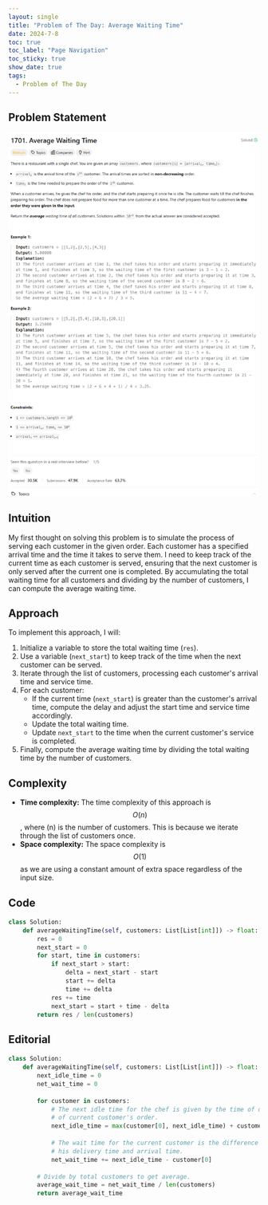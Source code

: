 ```yaml
---
layout: single
title: "Problem of The Day: Average Waiting Time"
date: 2024-7-8
toc: true
toc_label: "Page Navigation"
toc_sticky: true
show_date: true
tags:
  - Problem of The Day
---
```


## Problem Statement

![1701](/assets/images/2024-07-08_17-26-17-problem-1701.png)

## Intuition

My first thought on solving this problem is to simulate the process of serving each customer in the given order. Each customer has a specified arrival time and the time it takes to serve them. I need to keep track of the current time as each customer is served, ensuring that the next customer is only served after the current one is completed. By accumulating the total waiting time for all customers and dividing by the number of customers, I can compute the average waiting time.

## Approach

To implement this approach, I will:

1. Initialize a variable to store the total waiting time (`res`).
2. Use a variable (`next_start`) to keep track of the time when the next customer can be served.
3. Iterate through the list of customers, processing each customer's arrival time and service time.
4. For each customer:
   - If the current time (`next_start`) is greater than the customer's arrival time, compute the delay and adjust the start time and service time accordingly.
   - Update the total waiting time.
   - Update `next_start` to the time when the current customer's service is completed.
5. Finally, compute the average waiting time by dividing the total waiting time by the number of customers.

## Complexity

- **Time complexity:** The time complexity of this approach is $$O(n)$$, where \(n\) is the number of customers. This is because we iterate through the list of customers once.
- **Space complexity:** The space complexity is $$O(1)$$ as we are using a constant amount of extra space regardless of the input size.

## Code

```python
class Solution:
    def averageWaitingTime(self, customers: List[List[int]]) -> float:
        res = 0
        next_start = 0
        for start, time in customers:
            if next_start > start:
                delta = next_start - start
                start += delta
                time += delta
            res += time
            next_start = start + time - delta
        return res / len(customers)
```

## Editorial

```python
class Solution:
    def averageWaitingTime(self, customers: List[List[int]]) -> float:
        next_idle_time = 0
        net_wait_time = 0

        for customer in customers:
            # The next idle time for the chef is given by the time of delivery
            # of current customer's order.
            next_idle_time = max(customer[0], next_idle_time) + customer[1]

            # The wait time for the current customer is the difference between
            # his delivery time and arrival time.
            net_wait_time += next_idle_time - customer[0]

        # Divide by total customers to get average.
        average_wait_time = net_wait_time / len(customers)
        return average_wait_time
```
